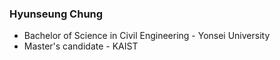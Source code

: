### Hyunseung Chung

- Bachelor of Science in Civil Engineering - Yonsei University
- Master's candidate - KAIST

